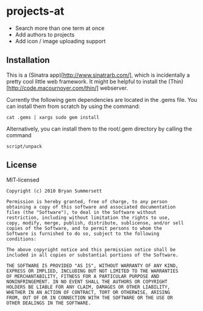 # projects-at

* Search more than one term at once
* Add authors to projects
* Add icon / image uploading support

## Installation

This is a (Sinatra app)[http://www.sinatrarb.com/], which is incidentally a pretty
cool little web framework. It might be helpful to install the (Thin)[http://code.macournoyer.com/thin/]
webserver. 

Currently the following gem dependencies are located in the .gems file. You can
install them from scratch by using the command:
    
    cat .gems | xargs sudo gem install
    
Alternatively, you can install them to the root/.gem directory by calling the command

    script/unpack
  
## License
MIT-licensed

    Copyright (c) 2010 Bryan Summersett
    
    Permission is hereby granted, free of charge, to any person
    obtaining a copy of this software and associated documentation
    files (the "Software"), to deal in the Software without
    restriction, including without limitation the rights to use,
    copy, modify, merge, publish, distribute, sublicense, and/or sell
    copies of the Software, and to permit persons to whom the
    Software is furnished to do so, subject to the following
    conditions:
    
    The above copyright notice and this permission notice shall be
    included in all copies or substantial portions of the Software.
    
    THE SOFTWARE IS PROVIDED "AS IS", WITHOUT WARRANTY OF ANY KIND,
    EXPRESS OR IMPLIED, INCLUDING BUT NOT LIMITED TO THE WARRANTIES
    OF MERCHANTABILITY, FITNESS FOR A PARTICULAR PURPOSE AND
    NONINFRINGEMENT. IN NO EVENT SHALL THE AUTHORS OR COPYRIGHT
    HOLDERS BE LIABLE FOR ANY CLAIM, DAMAGES OR OTHER LIABILITY,
    WHETHER IN AN ACTION OF CONTRACT, TORT OR OTHERWISE, ARISING
    FROM, OUT OF OR IN CONNECTION WITH THE SOFTWARE OR THE USE OR
    OTHER DEALINGS IN THE SOFTWARE.
 
